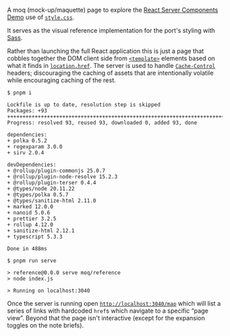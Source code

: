 A moq (mock-up/maquette) page to explore the [React Server Components Demo](https://github.com/reactjs/server-components-demo) use of [`style.css`](https://github.com/reactjs/server-components-demo/blob/main/public/style.css).

It serves as the visual reference implementation for the port's styling with [Sass](https://sass-lang.com/).

Rather than launching the full React application this is just a page that cobbles together the DOM client side from [`<template>`](https://developer.mozilla.org/en-US/docs/Web/HTML/Element/template) elements based on what it finds in [`location.href`](https://developer.mozilla.org/en-US/docs/Web/API/Location/href).
The server is used to handle [`Cache-Control`](https://developer.mozilla.org/en-US/docs/Web/HTTP/Headers/Cache-Control) headers; discouraging the caching of assets that are intentionally volatile while encouraging caching of the rest. 

```shell
$ pnpm i

Lockfile is up to date, resolution step is skipped
Packages: +93
+++++++++++++++++++++++++++++++++++++++++++++++++++++++++++++++++++++++++++++++++++++++++++++
Progress: resolved 93, reused 93, downloaded 0, added 93, done

dependencies:
+ polka 0.5.2
+ regexparam 3.0.0
+ sirv 2.0.4

devDependencies:
+ @rollup/plugin-commonjs 25.0.7
+ @rollup/plugin-node-resolve 15.2.3
+ @rollup/plugin-terser 0.4.4
+ @types/node 20.11.22
+ @types/polka 0.5.7
+ @types/sanitize-html 2.11.0
+ marked 12.0.0
+ nanoid 5.0.6
+ prettier 3.2.5
+ rollup 4.12.0
+ sanitize-html 2.12.1
+ typescript 5.3.3

Done in 488ms

$ pnpm run serve

> reference@0.0.0 serve moq/reference
> node index.js

> Running on localhost:3040
```

Once the server is running open [`http://localhost:3040/map`](http://localhost:3040/map) which will list a series of links with hardcoded `href`s which navigate to a specific “page view”. Beyond that the page isn't interactive (except for the expansion toggles on the note briefs).
